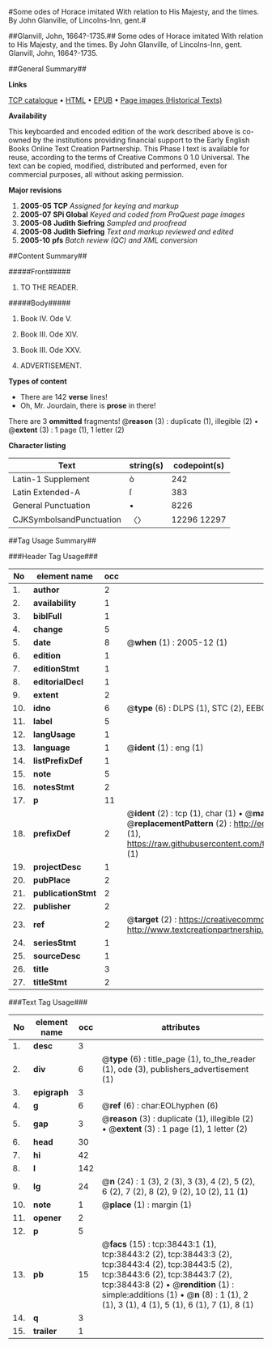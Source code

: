 #Some odes of Horace imitated With relation to His Majesty, and the times. By John Glanville, of Lincolns-Inn, gent.#

##Glanvill, John, 1664?-1735.##
Some odes of Horace imitated With relation to His Majesty, and the times. By John Glanville, of Lincolns-Inn, gent.
Glanvill, John, 1664?-1735.

##General Summary##

**Links**

[TCP catalogue](http://www.ota.ox.ac.uk/tcp/)  • 
[HTML](http://tei.it.ox.ac.uk/tcp/Texts-HTML/free/A42/A42802.html)  • 
[EPUB](http://tei.it.ox.ac.uk/tcp/Texts-EPUB/free/A42/A42802.epub) • 
[Page images (Historical Texts)](https://data.historicaltexts.jisc.ac.uk/view?pubId=eebo-99833964e&pageId=eebo-99833964e-38443-1)

**Availability**

This keyboarded and encoded edition of the
	       work described above is co-owned by the institutions
	       providing financial support to the Early English Books
	       Online Text Creation Partnership. This Phase I text is
	       available for reuse, according to the terms of Creative
	       Commons 0 1.0 Universal. The text can be copied,
	       modified, distributed and performed, even for
	       commercial purposes, all without asking permission.

**Major revisions**

1. __2005-05__ __TCP__ *Assigned for keying and markup*
1. __2005-07__ __SPi Global__ *Keyed and coded from ProQuest page images*
1. __2005-08__ __Judith Siefring__ *Sampled and proofread*
1. __2005-08__ __Judith Siefring__ *Text and markup reviewed and edited*
1. __2005-10__ __pfs__ *Batch review (QC) and XML conversion*

##Content Summary##

#####Front#####

1. TO THE READER.

#####Body#####

1. Book IV. Ode V.

1. Book III. Ode XIV.

1. Book III. Ode XXV.

1. ADVERTISEMENT.

**Types of content**

  * There are 142 **verse** lines!
  * Oh, Mr. Jourdain, there is **prose** in there!

There are 3 **ommitted** fragments! 
 @__reason__ (3) : duplicate (1), illegible (2)  •  @__extent__ (3) : 1 page (1), 1 letter (2)

**Character listing**


|Text|string(s)|codepoint(s)|
|---|---|---|
|Latin-1 Supplement|ò|242|
|Latin Extended-A|ſ|383|
|General Punctuation|•|8226|
|CJKSymbolsandPunctuation|〈〉|12296 12297|

##Tag Usage Summary##

###Header Tag Usage###

|No|element name|occ|attributes|
|---|---|---|---|
|1.|__author__|2||
|2.|__availability__|1||
|3.|__biblFull__|1||
|4.|__change__|5||
|5.|__date__|8| @__when__ (1) : 2005-12 (1)|
|6.|__edition__|1||
|7.|__editionStmt__|1||
|8.|__editorialDecl__|1||
|9.|__extent__|2||
|10.|__idno__|6| @__type__ (6) : DLPS (1), STC (2), EEBO-CITATION (1), PROQUEST (1), VID (1)|
|11.|__label__|5||
|12.|__langUsage__|1||
|13.|__language__|1| @__ident__ (1) : eng (1)|
|14.|__listPrefixDef__|1||
|15.|__note__|5||
|16.|__notesStmt__|2||
|17.|__p__|11||
|18.|__prefixDef__|2| @__ident__ (2) : tcp (1), char (1)  •  @__matchPattern__ (2) : ([0-9\-]+):([0-9IVX]+) (1), (.+) (1)  •  @__replacementPattern__ (2) : http://eebo.chadwyck.com/downloadtiff?vid=$1&page=$2 (1), https://raw.githubusercontent.com/textcreationpartnership/Texts/master/tcpchars.xml#$1 (1)|
|19.|__projectDesc__|1||
|20.|__pubPlace__|2||
|21.|__publicationStmt__|2||
|22.|__publisher__|2||
|23.|__ref__|2| @__target__ (2) : https://creativecommons.org/publicdomain/zero/1.0/ (1), http://www.textcreationpartnership.org/docs/. (1)|
|24.|__seriesStmt__|1||
|25.|__sourceDesc__|1||
|26.|__title__|3||
|27.|__titleStmt__|2||


###Text Tag Usage###

|No|element name|occ|attributes|
|---|---|---|---|
|1.|__desc__|3||
|2.|__div__|6| @__type__ (6) : title_page (1), to_the_reader (1), ode (3), publishers_advertisement (1)|
|3.|__epigraph__|3||
|4.|__g__|6| @__ref__ (6) : char:EOLhyphen (6)|
|5.|__gap__|3| @__reason__ (3) : duplicate (1), illegible (2)  •  @__extent__ (3) : 1 page (1), 1 letter (2)|
|6.|__head__|30||
|7.|__hi__|42||
|8.|__l__|142||
|9.|__lg__|24| @__n__ (24) : 1 (3), 2 (3), 3 (3), 4 (2), 5 (2), 6 (2), 7 (2), 8 (2), 9 (2), 10 (2), 11 (1)|
|10.|__note__|1| @__place__ (1) : margin (1)|
|11.|__opener__|2||
|12.|__p__|5||
|13.|__pb__|15| @__facs__ (15) : tcp:38443:1 (1), tcp:38443:2 (2), tcp:38443:3 (2), tcp:38443:4 (2), tcp:38443:5 (2), tcp:38443:6 (2), tcp:38443:7 (2), tcp:38443:8 (2)  •  @__rendition__ (1) : simple:additions (1)  •  @__n__ (8) : 1 (1), 2 (1), 3 (1), 4 (1), 5 (1), 6 (1), 7 (1), 8 (1)|
|14.|__q__|3||
|15.|__trailer__|1||
